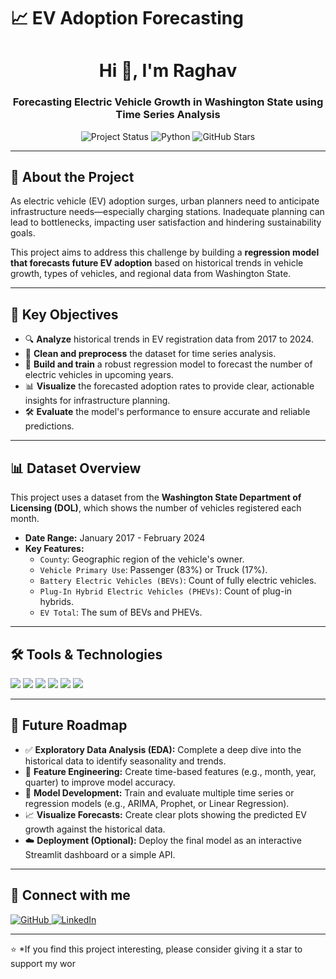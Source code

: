 # 📈 EV Adoption Forecasting

<h1 align="center">Hi 👋, I'm Raghav</h1>
<h3 align="center">Forecasting Electric Vehicle Growth in Washington State using Time Series Analysis</h3>

<p align="center">
  <img src="https://img.shields.io/badge/status-in--progress-yellow?style=flat-square&logo=github" alt="Project Status"/>
  <img src="https://img.shields.io/badge/Made%20with-Python-blue?style=flat-square&logo=python&logoColor=white" alt="Python"/>
  <img src="https://img.shields.io/github/stars/raghavj12345/EV-Adoption-Forecasting?style=social" alt="GitHub Stars"/>
</p>

---

## 📌 About the Project

As electric vehicle (EV) adoption surges, urban planners need to anticipate infrastructure needs—especially charging stations. Inadequate planning can lead to bottlenecks, impacting user satisfaction and hindering sustainability goals.

This project aims to address this challenge by building a **regression model that forecasts future EV adoption** based on historical trends in vehicle growth, types of vehicles, and regional data from Washington State.

---

## 🎯 Key Objectives

- 🔍 **Analyze** historical trends in EV registration data from 2017 to 2024.
- 🧹 **Clean and preprocess** the dataset for time series analysis.
- 🤖 **Build and train** a robust regression model to forecast the number of electric vehicles in upcoming years.
- 📊 **Visualize** the forecasted adoption rates to provide clear, actionable insights for infrastructure planning.
- 🛠️ **Evaluate** the model's performance to ensure accurate and reliable predictions.

---

## 📊 Dataset Overview

This project uses a dataset from the **Washington State Department of Licensing (DOL)**, which shows the number of vehicles registered each month.

- **Date Range:** January 2017 - February 2024
- **Key Features:**
  - `County`: Geographic region of the vehicle's owner.
  - `Vehicle Primary Use`: Passenger (83%) or Truck (17%).
  - `Battery Electric Vehicles (BEVs)`: Count of fully electric vehicles.
  - `Plug-In Hybrid Electric Vehicles (PHEVs)`: Count of plug-in hybrids.
  - `EV Total`: The sum of BEVs and PHEVs.

---

## 🛠️ Tools & Technologies

<p align="left">
  <a href="https://www.python.org/" target="_blank"><img src="https://img.shields.io/badge/Python-3776AB?style=for-the-badge&logo=python&logoColor=white"/></a>
  <a href="https://pandas.pydata.org/" target="_blank"><img src="https://img.shields.io/badge/Pandas-150458?style=for-the-badge&logo=pandas&logoColor=white"/></a>
  <a href="https://numpy.org/" target="_blank"><img src="https://img.shields.io/badge/NumPy-013243?style=for-the-badge&logo=numpy&logoColor=white"/></a>
  <a href="https://seaborn.pydata.org/" target="_blank"><img src="https://img.shields.io/badge/Seaborn-4C72B0?style=for-the-badge&logo=seaborn&logoColor=white"/></a>
  <a href="https://matplotlib.org/" target="_blank"><img src="https://img.shields.io/badge/Matplotlib-3776AB?style=for-the-badge&logo=matplotlib&logoColor=white"/></a>
  <a href="https://scikit-learn.org/" target="_blank"><img src="https://img.shields.io/badge/Scikit--Learn-F7931E?style=for-the-badge&logo=scikitlearn&logoColor=white"/></a>
</p>

---

## 🚀 Future Roadmap

- ✅ **Exploratory Data Analysis (EDA):** Complete a deep dive into the historical data to identify seasonality and trends.
- 🧠 **Feature Engineering:** Create time-based features (e.g., month, year, quarter) to improve model accuracy.
- 🤖 **Model Development:** Train and evaluate multiple time series or regression models (e.g., ARIMA, Prophet, or Linear Regression).
- 📈 **Visualize Forecasts:** Create clear plots showing the predicted EV growth against the historical data.
- ☁️ **Deployment (Optional):** Deploy the final model as an interactive Streamlit dashboard or a simple API.

---

## 🤝 Connect with me

<p align="left">
  <a href="https://github.com/raghavj12345" target="_blank">
    <img src="https://img.shields.io/badge/GitHub-black?style=for-the-badge&logo=github&logoColor=white" alt="GitHub"/>
  </a>
  <a href="https://www.linkedin.com/in/raghav-joshi-687a02373" target="_blank">
    <img src="https://img.shields.io/badge/LinkedIn-blue?style=for-the-badge&logo=linkedin&logoColor=white" alt="LinkedIn"/>
  </a>
</p>

---

⭐️ *If you find this project interesting, please consider giving it a star to support my wor
